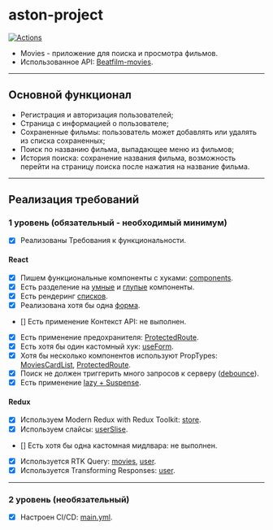 # aston-project

[![Actions](https://github.com/Ewok1ng/aston-project/actions/workflows/actions.yml/badge.svg)](https://github.com/dlmedv/aston/actions)
- Movies - приложение для поиска и просмотра фильмов.
- Использованное API: [Beatfilm-movies](https://api.nomoreparties.co/beatfilm-movies").

---

## Основной функционал

- Регистрация и авторизация пользователей;
- Страница с информацией о пользователе;
- Сохраненные фильмы: пользователь может добавлять или удалять из списка сохраненных;
- Поиск по названию фильма, выпадающее меню из фильмов;
- История поиска: сохранение названия фильма, возможность перейти на страницу поиска после нажатия на название фильма.

---

## Реализация требований

### 1 уровень (обязательный - необходимый минимум)

- [x] Реализованы Требования к функциональности.

#### React

- [x] Пишем функциональные компоненты c хуками: [components](src/components).
- [x] Есть разделение на [умные](src/components/MoviesCardList/MoviesCardList.js) и [глупые](src/components/Promo/Promo.js) компоненты.
- [x] Есть рендеринг [списков](src/components/MoviesCardList/MoviesCardList.js).
- [x] Реализована хотя бы одна [форма](src/components/Register/Register.js).
- [] Есть применение Контекст API: не выполнен.
- [x] Есть применение предохранителя: [ProtectedRoute](src/components/ProtectedRoute/ProtectedRoute.jsx).
- [x] Есть хотя бы один кастомный хук: [useForm](src/components/hooks/useForm.jsx).
- [x] Хотя бы несколько компонентов используют PropTypes: [MoviesCardList](src/components/MoviesCardList/MoviesCardList.js), [ProtectedRoute](src/components/ProtectedRoute/ProtectedRoute.jsx).
- [x] Поиск не должен триггерить много запросов к серверу ([debounce](src/components/SearchForm/SearchForm.jsx)).
- [x] Есть применение [lazy + Suspense](src/components/App/App.js).

#### Redux

- [x] Используем Modern Redux with Redux Toolkit: [store](src/utils/store/store.js).
- [x] Используем слайсы: [userSlise](src/utils/store/slices/userslice.js).
- [] Есть хотя бы одна кастомная мидлвара: не выполнен.
- [x] Используется RTK Query: [movies](src/utils/store/query/movies.js), [user](src/utils/store/query/user.js).
- [x] Используется Transforming Responses: [user](src/utils/store/query/user.js).

---

### 2 уровень (необязательный)

- [x] Настроен CI/CD: [main.yml](.github/workflows/main.yml).

